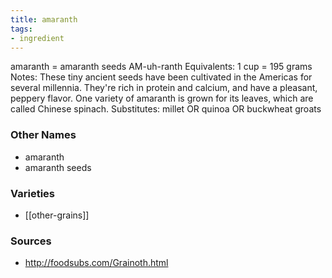 ```yaml
---
title: amaranth
tags:
- ingredient
---
```

amaranth = amaranth seeds AM-uh-ranth Equivalents: 1 cup = 195 grams Notes: These tiny ancient seeds have been cultivated in the Americas for several millennia. They're rich in protein and calcium, and have a pleasant, peppery flavor. One variety of amaranth is grown for its leaves, which are called Chinese spinach. Substitutes: millet OR quinoa OR buckwheat groats

### Other Names

* amaranth
* amaranth seeds

### Varieties

* [[other-grains]]

### Sources
* http://foodsubs.com/Grainoth.html
